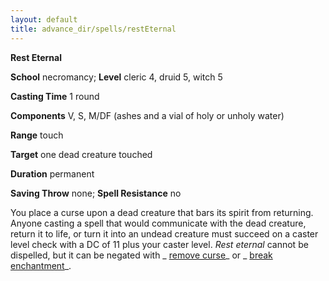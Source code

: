 ```yaml
---
layout: default
title: advance_dir/spells/restEternal
---
```

 **Rest Eternal**

**School** necromancy; **Level** cleric 4, druid 5, witch 5

**Casting Time** 1 round

**Components** V, S, M/DF (ashes and a vial of holy or unholy water)

**Range** touch

**Target** one dead creature touched

**Duration** permanent

**Saving Throw** none; **Spell Resistance** no

You place a curse upon a dead creature that bars its spirit from returning. Anyone casting a spell that would communicate with the dead creature, return it to life, or turn it into an undead creature must succeed on a caster level check with a DC of 11 plus your caster level. _Rest eternal_ cannot be dispelled, but it can be negated with _ [remove curse](../../spell_dir/removeCurse#_remove-curse)_ or _ [break enchantment](../../spell_dir/breakEnchantment#_break-enchantment)_.


